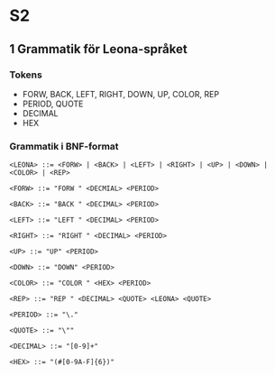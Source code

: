 # S2

## 1 Grammatik för Leona-språket

### Tokens 

* FORW, BACK, LEFT, RIGHT, DOWN, UP, COLOR, REP 
* PERIOD, QUOTE
* DECIMAL
* HEX

### Grammatik i BNF-format

```
<LEONA> ::= <FORW> | <BACK> | <LEFT> | <RIGHT> | <UP> | <DOWN> | <COLOR> | <REP>

<FORW> ::= "FORW " <DECMIAL> <PERIOD> 

<BACK> ::= "BACK " <DECIMAL> <PERIOD>

<LEFT> ::= "LEFT " <DECIMAL> <PERIOD>

<RIGHT> ::= "RIGHT " <DECIMAL> <PERIOD>

<UP> ::= "UP" <PERIOD>

<DOWN> ::= "DOWN" <PERIOD>

<COLOR> ::= "COLOR " <HEX> <PERIOD>

<REP> ::= "REP " <DECIMAL> <QUOTE> <LEONA> <QUOTE>

<PERIOD> ::= "\."

<QUOTE> ::= "\""

<DECIMAL> ::= "[0-9]+"

<HEX> ::= "(#[0-9A-F]{6})"
```